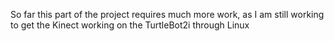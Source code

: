 So far this part of the project requires much more work, as I am still working to get the Kinect working on the TurtleBot2i through Linux
